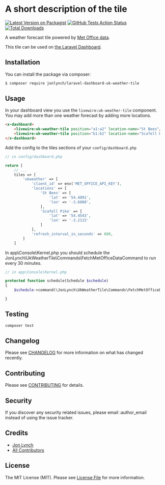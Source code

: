 # A short description of the tile

[![Latest Version on Packagist](https://img.shields.io/packagist/v/jonlynch/laravel-dashboard-uk-weather-tile.svg?style=flat-square)](https://packagist.org/packages/jonlynch/laravel-dashboard-uk-weather-tile)
[![GitHub Tests Action Status](https://img.shields.io/github/workflow/status/jonlynch/laravel-dashboard-uk-weather-tile/run-tests?label=tests)](https://github.com/jonlynch/laravel-dashboard-uk-weather-tile/actions?query=workflow%3Arun-tests+branch%3Amaster)
[![Total Downloads](https://img.shields.io/packagist/dt/jonlynch/laravel-dashboard-uk-weather-tile.svg?style=flat-square)](https://packagist.org/packages/jonlynch/laravel-dashboard-uk-weather-tile)

A weather forecast tile powered by [Met Office data](https://metoffice.apiconnect.ibmcloud.com/metoffice/production/).

This tile can be used on [the Laravel Dashboard](https://docs.spatie.be/laravel-dashboard).

## Installation

You can install the package via composer:

```bash
$ composer require jonlynch/laravel-dashboard-uk-weather-tile
```

## Usage

In your dashboard view you use the `livewire:uk-weather-tile` component. You may add more than one weather forecast by adding more locations.

```html
<x-dashboard>
    <livewire:uk-weather-tile position="a1:a2" location-name="St Bees"/>
    <livewire:uk-weather-tile position="b1:b2" location-name="Scafell Pike"/>
</x-dashboard>
```

Add the config to the tiles sections of your `config/dashboard.php`

```php
// in config/dashboard.php

return [
    // ...
    tiles => [
        'ukweather' => [
            'client_id' => env('MET_OFFICE_API_KEY'),
            'locations' => [
                'St Bees' => [
                    'lat' => '54.4891',
                    'lon' => '-3.6080',
                ],
                'Scafell Pike' => [
                    'lat' => '54.4543',
                    'lon' => '-3.2115'
                ]
            ],
            'refresh_interval_in_seconds' => 600,
        ]
    ]
```

In app\Console\Kernel.php you should schedule the JonLynch\UkWeatherTile\Commands\FetchMetOfficeDataCommand to run every 30 minutes.

``` php
// in app\Console\Kernel.php

protected function schedule(Schedule $schedule)
{
    $schedule->command(\JonLynch\UkWeatherTile\Commands\FetchMetOfficeDataCommand::class)->everyThirtyMinutes();

}
```

## Testing

``` bash
composer test
```

## Changelog

Please see [CHANGELOG](CHANGELOG.md) for more information on what has changed recently.

## Contributing

Please see [CONTRIBUTING](CONTRIBUTING.md) for details.

## Security

If you discover any security related issues, please email :author_email instead of using the issue tracker.

## Credits

- [Jon Lynch](https://github.com/jonlynch)
- [All Contributors](../../contributors)

## License

The MIT License (MIT). Please see [License File](LICENSE.md) for more information.

